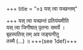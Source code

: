 +++
title = "०३ यस् त्वा यच्छन्तम्"

+++
यस् त्वा यच्छन्तं प्रतियंयमीति  
यस् त्वा जिगीषात् पृतनाः समर्ये ।  
बृहस्पतिस् तम् अव जङ्घनीतु  
तस्मै (…) ॥ +++(see 1def)+++